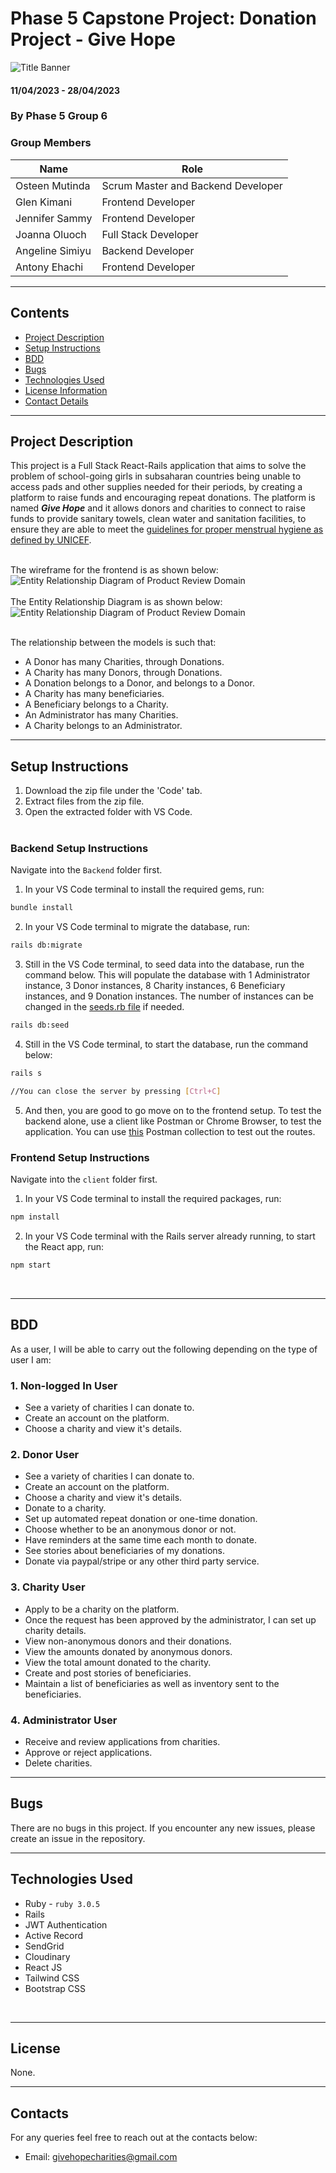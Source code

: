 # Phase 5 Capstone Project: Donation Project - Give Hope
![Title Banner](Capstone_Project_Title_Banner.png)
#### 11/04/2023 - 28/04/2023
### By Phase 5 Group 6
### Group Members
| Name      | Role |
| ----------- | ----------- |
| Osteen Mutinda      | Scrum Master and Backend Developer      |
| Glen Kimani   | Frontend Developer        |
| Jennifer Sammy   | Frontend Developer        |
| Joanna Oluoch   | Full Stack Developer         |
| Angeline Simiyu   | Backend Developer        |
| Antony Ehachi   | Frontend Developer        |

---
## Contents
* [Project Description](#project-description)
* [Setup Instructions](#setup-instructions)
* [BDD](#bdd)
* [Bugs](#bugs)
* [Technologies Used](#technologies-used)
* [License Information](#license)
* [Contact Details](#contacts)

---
<a name="project-description"></a>
## Project Description
This project is a Full Stack React-Rails application that aims to solve the problem of school-going girls in subsaharan countries being unable to access pads and other supplies needed for their periods, by creating a platform to raise funds and encouraging repeat donations. The platform is named **_Give Hope_** and it allows donors and charities to connect to raise funds to provide sanitary towels, clean water and sanitation facilities, to ensure they are able to meet the [guidelines for proper menstrual hygiene as defined by UNICEF](https://www.unicef.org/media/91341/file/UNICEF-Guidance-menstrual-health-hygiene-2019.pdf).<br><br>

The wireframe for the frontend is as shown below:
![Entity Relationship Diagram of Product Review Domain](Capstone_Project_Give_Hope_Frontend_Landing_Wireframe.png "Entity Relationship Diagram of Product Review Domain")
<br><br>
The Entity Relationship Diagram is as shown below:
![Entity Relationship Diagram of Product Review Domain](Capstone_Project_Give_Hope_ERD.png "Entity Relationship Diagram of Product Review Domain")

<br>The relationship between the models is such that:
- A Donor has many Charities, through Donations.
- A Charity has many Donors, through Donations.
- A Donation belongs to a Donor, and belongs to a Donor.
- A Charity has many beneficiaries.
- A Beneficiary belongs to a Charity.
- An Administrator has many Charities.
- A Charity belongs to an Administrator.

---
<a name="setup-instructions"></a>
## Setup Instructions
1. Download the zip file under the 'Code' tab.
2. Extract files from the zip file.
3. Open the extracted folder with VS Code.
<br><br>
### Backend Setup Instructions
Navigate into the ``Backend`` folder first.<br>
1. In your VS Code terminal to install the required gems, run:
```sh
bundle install
```
2. In your VS Code terminal to migrate the database, run:
```sh
rails db:migrate
```
3. Still in the VS Code terminal, to seed data into the database, run the command below. This will populate the database with 1 Administrator instance, 3 Donor instances, 8 Charity instances, 6 Beneficiary instances, and 9 Donation instances. The number of instances can be changed in the [seeds.rb file](Backend/db/seeds.rb) if needed.
```sh
rails db:seed
```
4. Still in the VS Code terminal, to start the database, run the command below:
```sh
rails s

//You can close the server by pressing [Ctrl+C]
```
5. And then, you are good to go move on to the frontend setup. To test the backend alone, use a client like Postman or Chrome Browser, to test the application. You can use [this]() Postman collection to test out the routes.

### Frontend Setup Instructions
Navigate into the ``client`` folder first.<br>
1. In your VS Code terminal to install the required packages, run:
```sh
npm install
```
2. In your VS Code terminal with the Rails server already running, to start the React app, run:
```sh
npm start
```
<br>

---
<a name="bdd"></a>
## BDD
As a user, I will be able to carry out the following depending on the type of user I am:

### 1. Non-logged In User
- See a variety of charities I can donate to.
- Create an account on the platform.
- Choose a charity and view it's details.

### 2. Donor User
- See a variety of charities I can donate to.
- Create an account on the platform.
- Choose a charity and view it's details.
- Donate to a charity.
- Set up automated repeat donation or one-time donation.
- Choose whether to be an anonymous donor or not.
- Have reminders at the same time each month to donate.
- See stories about beneficiaries of my donations.
- Donate via paypal/stripe or any other third party service.

### 3. Charity User
- Apply to be a charity on the platform.
- Once the request has been approved by the administrator, I can set up charity details.
- View non-anonymous donors and their donations.
- View the amounts donated by anonymous donors.
- View the total amount donated to the charity.
- Create and post stories of beneficiaries.
- Maintain a list of beneficiaries as well as inventory sent to the beneficiaries.

### 4. Administrator User
- Receive and review applications from charities.
- Approve or reject applications.
- Delete charities.

---
<a name="bugs"></a>
## Bugs
There are no bugs in this project. If you encounter any new issues, please create an issue in the repository.

---
<a name="technologies-used"></a>
## Technologies Used
- Ruby - `ruby 3.0.5`
- Rails
- JWT Authentication
- Active Record
- SendGrid
- Cloudinary
- React JS
- Tailwind CSS
- Bootstrap CSS
<br>

---
<a name="license"></a>
## License
None.

---
<a name="contacts"></a>
## Contacts
For any queries feel free to reach out at the contacts below:
- Email: givehopecharities@gmail.com